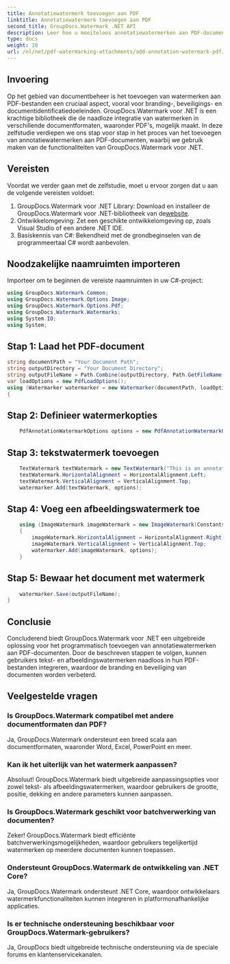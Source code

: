 ```yaml
---
title: Annotatiewatermerk toevoegen aan PDF
linktitle: Annotatiewatermerk toevoegen aan PDF
second_title: GroupDocs.Watermark .NET API
description: Leer hoe u moeiteloos annotatiewatermerken aan PDF-documenten kunt toevoegen met GroupDocs.Watermark voor .NET. Verbeter eenvoudig de branding en beveiliging van documenten.
type: docs
weight: 10
url: /nl/net/pdf-watermarking-attachments/add-annotation-watermark-pdf/
---
```

## Invoering
Op het gebied van documentbeheer is het toevoegen van watermerken aan PDF-bestanden een cruciaal aspect, vooral voor branding-, beveiligings- en documentidentificatiedoeleinden. GroupDocs.Watermark voor .NET is een krachtige bibliotheek die de naadloze integratie van watermerken in verschillende documentformaten, waaronder PDF's, mogelijk maakt. In deze zelfstudie verdiepen we ons stap voor stap in het proces van het toevoegen van annotatiewatermerken aan PDF-documenten, waarbij we gebruik maken van de functionaliteiten van GroupDocs.Watermark voor .NET.
## Vereisten
Voordat we verder gaan met de zelfstudie, moet u ervoor zorgen dat u aan de volgende vereisten voldoet:
1.  GroupDocs.Watermark voor .NET Library: Download en installeer de GroupDocs.Watermark voor .NET-bibliotheek van de[website](https://releases.groupdocs.com/Watermark/net/).
2. Ontwikkelomgeving: Zet een geschikte ontwikkelomgeving op, zoals Visual Studio of een andere .NET IDE.
3. Basiskennis van C#: Bekendheid met de grondbeginselen van de programmeertaal C# wordt aanbevolen.

## Noodzakelijke naamruimten importeren
Importeer om te beginnen de vereiste naamruimten in uw C#-project:
```csharp
using GroupDocs.Watermark.Common;
using GroupDocs.Watermark.Options.Image;
using GroupDocs.Watermark.Options.Pdf;
using GroupDocs.Watermark.Watermarks;
using System.IO;
using System;
```
## Stap 1: Laad het PDF-document
```csharp
string documentPath = "Your Document Path";
string outputDirectory = "Your Document Directory";
string outputFileName = Path.Combine(outputDirectory, Path.GetFileName(documentPath));
var loadOptions = new PdfLoadOptions();
using (Watermarker watermarker = new Watermarker(documentPath, loadOptions))
{
```
## Stap 2: Definieer watermerkopties
```csharp
	PdfAnnotationWatermarkOptions options = new PdfAnnotationWatermarkOptions();
```
## Stap 3: tekstwatermerk toevoegen
```csharp
	TextWatermark textWatermark = new TextWatermark("This is an annotation watermark", new Font("Arial", 8));
	textWatermark.HorizontalAlignment = HorizontalAlignment.Left;
	textWatermark.VerticalAlignment = VerticalAlignment.Top;
	watermarker.Add(textWatermark, options);
```
## Stap 4: Voeg een afbeeldingswatermerk toe
```csharp
	using (ImageWatermark imageWatermark = new ImageWatermark(Constants.ProtectJpg))
	{
		imageWatermark.HorizontalAlignment = HorizontalAlignment.Right;
		imageWatermark.VerticalAlignment = VerticalAlignment.Top;
		watermarker.Add(imageWatermark, options);
	}
```
## Stap 5: Bewaar het document met watermerk
```csharp
	watermarker.Save(outputFileName);
}
```

## Conclusie
Concluderend biedt GroupDocs.Watermark voor .NET een uitgebreide oplossing voor het programmatisch toevoegen van annotatiewatermerken aan PDF-documenten. Door de beschreven stappen te volgen, kunnen gebruikers tekst- en afbeeldingswatermerken naadloos in hun PDF-bestanden integreren, waardoor de branding en beveiliging van documenten worden verbeterd.
## Veelgestelde vragen
### Is GroupDocs.Watermark compatibel met andere documentformaten dan PDF?
Ja, GroupDocs.Watermark ondersteunt een breed scala aan documentformaten, waaronder Word, Excel, PowerPoint en meer.
### Kan ik het uiterlijk van het watermerk aanpassen?
Absoluut! GroupDocs.Watermark biedt uitgebreide aanpassingsopties voor zowel tekst- als afbeeldingswatermerken, waardoor gebruikers de grootte, positie, dekking en andere parameters kunnen aanpassen.
### Is GroupDocs.Watermark geschikt voor batchverwerking van documenten?
Zeker! GroupDocs.Watermark biedt efficiënte batchverwerkingsmogelijkheden, waardoor gebruikers tegelijkertijd watermerken op meerdere documenten kunnen toepassen.
### Ondersteunt GroupDocs.Watermark de ontwikkeling van .NET Core?
Ja, GroupDocs.Watermark ondersteunt .NET Core, waardoor ontwikkelaars watermerkfunctionaliteiten kunnen integreren in platformonafhankelijke applicaties.
### Is er technische ondersteuning beschikbaar voor GroupDocs.Watermark-gebruikers?
Ja, GroupDocs biedt uitgebreide technische ondersteuning via de speciale forums en klantenservicekanalen.